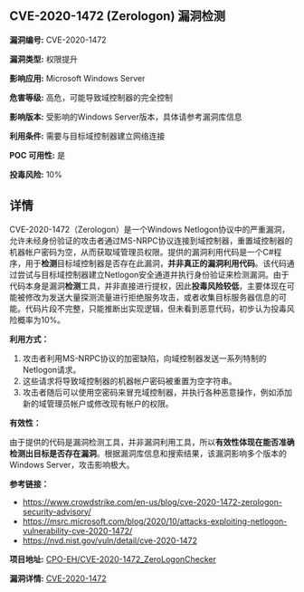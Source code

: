 ## CVE-2020-1472 (Zerologon) 漏洞检测

**漏洞编号:** CVE-2020-1472

**漏洞类型:** 权限提升

**影响应用:** Microsoft Windows Server

**危害等级:** 高危，可能导致域控制器的完全控制

**影响版本:** 受影响的Windows Server版本，具体请参考漏洞库信息

**利用条件:** 需要与目标域控制器建立网络连接

**POC 可用性:** 是

**投毒风险:** 10%

## 详情

CVE-2020-1472（Zerologon）是一个Windows Netlogon协议中的严重漏洞，允许未经身份验证的攻击者通过MS-NRPC协议连接到域控制器，重置域控制器的机器帐户密码为空，从而获取域管理员权限。提供的漏洞利用代码是一个C#程序，用于**检测**目标域控制器是否存在此漏洞，**并非真正的漏洞利用代码**。该代码通过尝试与目标域控制器建立Netlogon安全通道并执行身份验证来检测漏洞。由于代码本身是漏洞**检测**工具，并非直接进行提权，因此**投毒风险较低**，主要体现在可能被修改为发送大量探测流量进行拒绝服务攻击，或者收集目标服务器信息的可能。代码片段不完整，只能推断出实现逻辑，但未看到恶意代码，初步认为投毒风险概率为10%。

**利用方式：**

1.  攻击者利用MS-NRPC协议的加密缺陷，向域控制器发送一系列特制的Netlogon请求。
2.  这些请求将导致域控制器的机器帐户密码被重置为空字符串。
3.  攻击者随后可以使用空密码来冒充域控制器，并执行各种恶意操作，例如添加新的域管理员帐户或修改现有帐户的权限。

**有效性：**

由于提供的代码是漏洞检测工具，并非漏洞利用工具，所以**有效性体现在能否准确检测出目标是否存在漏洞**。根据漏洞库信息和搜索结果，该漏洞影响多个版本的Windows Server，攻击影响极大。

**参考链接：**
*   https://www.crowdstrike.com/en-us/blog/cve-2020-1472-zerologon-security-advisory/
*   https://msrc.microsoft.com/blog/2020/10/attacks-exploiting-netlogon-vulnerability-cve-2020-1472/
*   https://nvd.nist.gov/vuln/detail/cve-2020-1472

**项目地址:** [CPO-EH/CVE-2020-1472_ZeroLogonChecker](https://github.com/CPO-EH/CVE-2020-1472_ZeroLogonChecker)

**漏洞详情:** [CVE-2020-1472](https://nvd.nist.gov/vuln/detail/CVE-2020-1472)